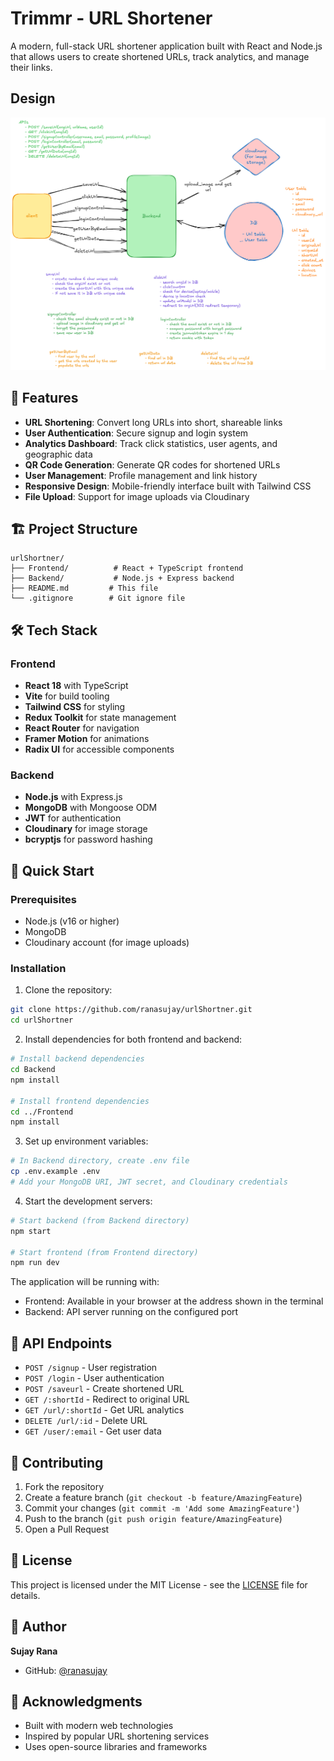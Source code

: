 # Trimmr - URL Shortener

A modern, full-stack URL shortener application built with React and Node.js that allows users to create shortened URLs, track analytics, and manage their links.

## Design
  ![urlShortner Design](https://github.com/ranasujay/urlShortner/blob/main/UrlShortner_diagram.png)
 
## 🚀 Features

- **URL Shortening**: Convert long URLs into short, shareable links
- **User Authentication**: Secure signup and login system
- **Analytics Dashboard**: Track click statistics, user agents, and geographic data
- **QR Code Generation**: Generate QR codes for shortened URLs
- **User Management**: Profile management and link history
- **Responsive Design**: Mobile-friendly interface built with Tailwind CSS
- **File Upload**: Support for image uploads via Cloudinary

## 🏗️ Project Structure

```
urlShortner/
├── Frontend/          # React + TypeScript frontend
├── Backend/           # Node.js + Express backend
├── README.md         # This file
└── .gitignore        # Git ignore file
```

## 🛠️ Tech Stack

### Frontend
- **React 18** with TypeScript
- **Vite** for build tooling
- **Tailwind CSS** for styling
- **Redux Toolkit** for state management
- **React Router** for navigation
- **Framer Motion** for animations
- **Radix UI** for accessible components

### Backend
- **Node.js** with Express.js
- **MongoDB** with Mongoose ODM
- **JWT** for authentication
- **Cloudinary** for image storage
- **bcryptjs** for password hashing

## 🚀 Quick Start

### Prerequisites
- Node.js (v16 or higher)
- MongoDB
- Cloudinary account (for image uploads)

### Installation

1. Clone the repository:
```bash
git clone https://github.com/ranasujay/urlShortner.git
cd urlShortner
```

2. Install dependencies for both frontend and backend:
```bash
# Install backend dependencies
cd Backend
npm install

# Install frontend dependencies
cd ../Frontend
npm install
```

3. Set up environment variables:
```bash
# In Backend directory, create .env file
cp .env.example .env
# Add your MongoDB URI, JWT secret, and Cloudinary credentials
```

4. Start the development servers:
```bash
# Start backend (from Backend directory)
npm start

# Start frontend (from Frontend directory)
npm run dev
```

The application will be running with:
- Frontend: Available in your browser at the address shown in the terminal
- Backend: API server running on the configured port

## 📡 API Endpoints

- `POST /signup` - User registration
- `POST /login` - User authentication
- `POST /saveurl` - Create shortened URL
- `GET /:shortId` - Redirect to original URL
- `GET /url/:shortId` - Get URL analytics
- `DELETE /url/:id` - Delete URL
- `GET /user/:email` - Get user data

## 🤝 Contributing

1. Fork the repository
2. Create a feature branch (`git checkout -b feature/AmazingFeature`)
3. Commit your changes (`git commit -m 'Add some AmazingFeature'`)
4. Push to the branch (`git push origin feature/AmazingFeature`)
5. Open a Pull Request

## 📝 License

This project is licensed under the MIT License - see the [LICENSE](LICENSE) file for details.

## 👤 Author

**Sujay Rana**
- GitHub: [@ranasujay](https://github.com/ranasujay)

## 🙏 Acknowledgments

- Built with modern web technologies
- Inspired by popular URL shortening services
- Uses open-source libraries and frameworks
